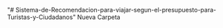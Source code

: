 "# Sistema-de-Recomendacion-para-viajar-segun-el-presupuesto-para-Turistas-y-Ciudadanos" 
Nueva Carpeta
